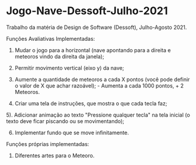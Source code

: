 # Jogo-Nave-Dessoft-Julho-2021
Trabalho da matéria de Design de Software (Dessoft), Julho-Agosto 2021.

Funções Avaliativas Implementadas:
1) Mudar o jogo para a horizontal (nave apontando para a direita e meteoros vindo da direita da janela);

2) Permitir movimento vertical (eixo y) da nave;

3) Aumente a quantidade de meteoros a cada X pontos (você pode definir o valor de X que achar razoável); - Aumenta a cada 1000 pontos, + 2 Meteoros.

4) Criar uma tela de instruções, que mostra o que cada tecla faz;

5). Adicionar animação ao texto "Pressione qualquer tecla" na tela inicial (o texto deve ficar piscando ou se movimentando);

6) Implementar fundo que se move infinitamente.


Funções próprias implementadas:
1) Diferentes artes para o Meteoro.
